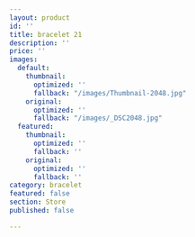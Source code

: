 ```yaml
---
layout: product
id: ''
title: bracelet 21
description: ''
price: ''
images:
  default:
    thumbnail:
      optimized: ''
      fallback: "/images/Thumbnail-2048.jpg"
    original:
      optimized: ''
      fallback: "/images/_DSC2048.jpg"
  featured:
    thumbnail:
      optimized: ''
      fallback: ''
    original:
      optimized: ''
      fallback: ''
category: bracelet
featured: false
section: Store
published: false

---
```

